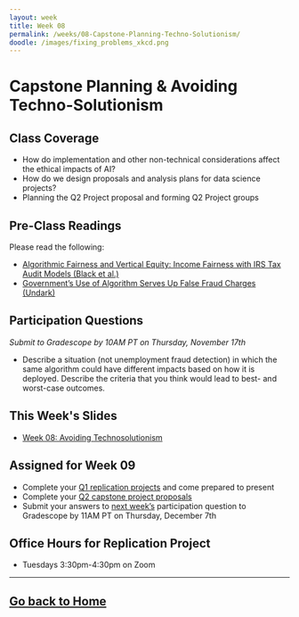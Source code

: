 ```yaml
---
layout: week
title: Week 08
permalink: /weeks/08-Capstone-Planning-Techno-Solutionism/
doodle: /images/fixing_problems_xkcd.png
---
```


# Capstone Planning & Avoiding Techno-Solutionism

## Class Coverage
* How do implementation and other non-technical considerations affect the ethical impacts of AI? 
* How do we design proposals and analysis plans for data science projects?
* Planning the Q2 Project proposal and forming Q2 Project groups

## Pre-Class Readings
Please read the following:
* [Algorithmic Fairness and Vertical Equity: Income Fairness with IRS Tax Audit Models (Black et al.)](https://arxiv.org/abs/2206.09875)
* [Government’s Use of Algorithm Serves Up False Fraud Charges (Undark)](https://undark.org/2020/06/01/michigan-unemployment-fraud-algorithm/)

## Participation Questions 
_Submit to Gradescope by 10AM PT on Thursday, November 17th_
* Describe a situation (not unemployment fraud detection) in which the same algorithm could have different impacts based on how it is deployed. Describe the criteria that you think would lead to best- and worst-case outcomes.

## This Week's Slides
* [Week 08: Avoiding Technosolutionism](https://github.com/deloitte-capstone/responsible-ai/blob/master/notes/week-08/Week%208%20-%20Q2%20Plan%20and%20Avoiding%20Technosolutionism.pdf)

## Assigned for Week 09
* Complete your [Q1 replication projects](https://dsc-capstone.org/assignments/projects/q1/) and come prepared to present
* Complete your [Q2 capstone project proposals](https://dsc-capstone.org/assignments/projects/q2-proposal/)
* Submit your answers to [next week’s](https://deloitte-capstone.github.io/responsible-ai/weeks/09-Q1-Replication-Presentations/) participation question to Gradescope by 11AM PT on Thursday, December 7th

## Office Hours for Replication Project
* Tuesdays 3:30pm-4:30pm on Zoom

---
[Go back to Home](https://deloitte-capstone.github.io/responsible-ai/)
---
